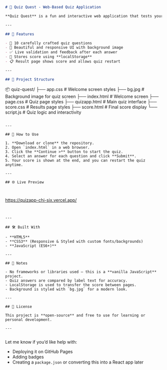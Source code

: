 
```markdown
# 🎯 Quiz Quest - Web-Based Quiz Application

**Quiz Quest** is a fun and interactive web application that tests your knowledge of HTML, CSS, and JavaScript. It provides a welcoming intro screen, an engaging multiple-choice quiz interface, and a results page — all built with **pure HTML, CSS, and JavaScript**, and with local storage to track scores.

---

## 🚀 Features

- 🧠 10 carefully crafted quiz questions
- 🎨 Beautiful and responsive UI with background image
- ✅ Live validation and feedback after each answer
- 💾 Stores score using **localStorage**
- 📋 Result page shows score and allows quiz restart

---

## 📁 Project Structure

```

📦 quiz-quest/
├── app.css           # Welcome screen styles
├── bg.jpg            # Background image for quiz screen
├── index.html        # Welcome screen
├── page.css          # Quiz page styles
├── quizapp.html      # Main quiz interface
├── score.css         # Results page styles
├── score.html        # Final score display
└── script.js         # Quiz logic and interactivity

```

---

## 🧪 How to Use

1. **Download or clone** the repository.
2. Open `index.html` in a web browser.
3. Click the **Continue >** button to start the quiz.
4. Select an answer for each question and click **Submit**.
5. Your score is shown at the end, and you can restart the quiz anytime.

---

## 🌐 Live Preview



```
https://quizapp-chi-six.vercel.app/
```


---

## 🛠️ Built With

- **HTML5**
- **CSS3** (Responsive & Styled with custom fonts/backgrounds)
- **JavaScript (ES6+)**

---

## 📌 Notes

- No frameworks or libraries used — this is a **vanilla JavaScript** project.
- Quiz answers are compared by label text for accuracy.
- LocalStorage is used to transfer the score between pages.
- Background is styled with `bg.jpg` for a modern look.

---

## 📄 License

This project is **open-source** and free to use for learning or personal development.

---


```

Let me know if you’d like help with:

* Deploying it on GitHub Pages
* Adding badges
* Creating a `package.json` or converting this into a React app later
